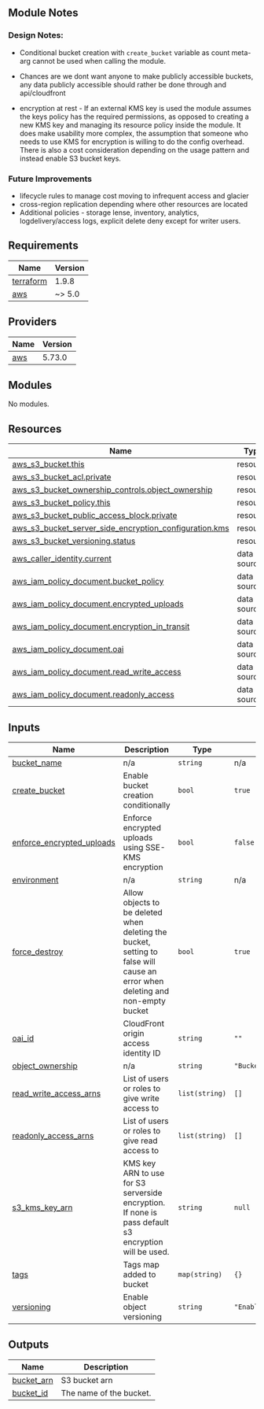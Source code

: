 ## Module Notes
### Design Notes:
- Conditional bucket creation with `create_bucket` variable as count meta-arg cannot be used when calling the module.

- Chances are we dont want anyone to make publicly accessible buckets,
any data publicly accessible should rather be done through and api/cloudfront

- encryption at rest - If an external KMS key is used the module assumes the keys policy has the required permissions, as opposed to creating a new KMS key and managing its resource policy inside the module. It does make usability more complex, the assumption that someone who needs to use KMS for encryption is willing to do the config overhead. There is also a cost consideration depending on the usage pattern and instead enable S3 bucket keys.

### Future Improvements
- lifecycle rules to manage cost moving to infrequent access and glacier
- cross-region replication depending where other resources are located
- Additional policies - storage lense, inventory, analytics, logdelivery/access logs, explicit delete deny except for writer users.

<!-- BEGIN_TF_DOCS -->
## Requirements

| Name | Version |
|------|---------|
| <a name="requirement_terraform"></a> [terraform](#requirement\_terraform) | 1.9.8 |
| <a name="requirement_aws"></a> [aws](#requirement\_aws) | ~> 5.0 |

## Providers

| Name | Version |
|------|---------|
| <a name="provider_aws"></a> [aws](#provider\_aws) | 5.73.0 |

## Modules

No modules.

## Resources

| Name | Type |
|------|------|
| [aws_s3_bucket.this](https://registry.terraform.io/providers/hashicorp/aws/latest/docs/resources/s3_bucket) | resource |
| [aws_s3_bucket_acl.private](https://registry.terraform.io/providers/hashicorp/aws/latest/docs/resources/s3_bucket_acl) | resource |
| [aws_s3_bucket_ownership_controls.object_ownership](https://registry.terraform.io/providers/hashicorp/aws/latest/docs/resources/s3_bucket_ownership_controls) | resource |
| [aws_s3_bucket_policy.this](https://registry.terraform.io/providers/hashicorp/aws/latest/docs/resources/s3_bucket_policy) | resource |
| [aws_s3_bucket_public_access_block.private](https://registry.terraform.io/providers/hashicorp/aws/latest/docs/resources/s3_bucket_public_access_block) | resource |
| [aws_s3_bucket_server_side_encryption_configuration.kms](https://registry.terraform.io/providers/hashicorp/aws/latest/docs/resources/s3_bucket_server_side_encryption_configuration) | resource |
| [aws_s3_bucket_versioning.status](https://registry.terraform.io/providers/hashicorp/aws/latest/docs/resources/s3_bucket_versioning) | resource |
| [aws_caller_identity.current](https://registry.terraform.io/providers/hashicorp/aws/latest/docs/data-sources/caller_identity) | data source |
| [aws_iam_policy_document.bucket_policy](https://registry.terraform.io/providers/hashicorp/aws/latest/docs/data-sources/iam_policy_document) | data source |
| [aws_iam_policy_document.encrypted_uploads](https://registry.terraform.io/providers/hashicorp/aws/latest/docs/data-sources/iam_policy_document) | data source |
| [aws_iam_policy_document.encryption_in_transit](https://registry.terraform.io/providers/hashicorp/aws/latest/docs/data-sources/iam_policy_document) | data source |
| [aws_iam_policy_document.oai](https://registry.terraform.io/providers/hashicorp/aws/latest/docs/data-sources/iam_policy_document) | data source |
| [aws_iam_policy_document.read_write_access](https://registry.terraform.io/providers/hashicorp/aws/latest/docs/data-sources/iam_policy_document) | data source |
| [aws_iam_policy_document.readonly_access](https://registry.terraform.io/providers/hashicorp/aws/latest/docs/data-sources/iam_policy_document) | data source |

## Inputs

| Name | Description | Type | Default | Required |
|------|-------------|------|---------|:--------:|
| <a name="input_bucket_name"></a> [bucket\_name](#input\_bucket\_name) | n/a | `string` | n/a | yes |
| <a name="input_create_bucket"></a> [create\_bucket](#input\_create\_bucket) | Enable bucket creation conditionally | `bool` | `true` | no |
| <a name="input_enforce_encrypted_uploads"></a> [enforce\_encrypted\_uploads](#input\_enforce\_encrypted\_uploads) | Enforce encrypted uploads using SSE-KMS encryption | `bool` | `false` | no |
| <a name="input_environment"></a> [environment](#input\_environment) | n/a | `string` | n/a | yes |
| <a name="input_force_destroy"></a> [force\_destroy](#input\_force\_destroy) | Allow objects to be deleted when deleting the bucket, setting to false will cause an error when deleting and non-empty bucket | `bool` | `true` | no |
| <a name="input_oai_id"></a> [oai\_id](#input\_oai\_id) | CloudFront origin access identity ID | `string` | `""` | no |
| <a name="input_object_ownership"></a> [object\_ownership](#input\_object\_ownership) | n/a | `string` | `"BucketOwnerEnforced"` | no |
| <a name="input_read_write_access_arns"></a> [read\_write\_access\_arns](#input\_read\_write\_access\_arns) | List of users or roles to give write access to | `list(string)` | `[]` | no |
| <a name="input_readonly_access_arns"></a> [readonly\_access\_arns](#input\_readonly\_access\_arns) | List of users or roles to give read access to | `list(string)` | `[]` | no |
| <a name="input_s3_kms_key_arn"></a> [s3\_kms\_key\_arn](#input\_s3\_kms\_key\_arn) | KMS key ARN to use for S3 serverside encryption. If none is pass default s3 encryption will be used. | `string` | `null` | no |
| <a name="input_tags"></a> [tags](#input\_tags) | Tags map added to bucket | `map(string)` | `{}` | no |
| <a name="input_versioning"></a> [versioning](#input\_versioning) | Enable object versioning | `string` | `"Enabled"` | no |

## Outputs

| Name | Description |
|------|-------------|
| <a name="output_bucket_arn"></a> [bucket\_arn](#output\_bucket\_arn) | S3 bucket arn |
| <a name="output_bucket_id"></a> [bucket\_id](#output\_bucket\_id) | The name of the bucket. |
<!-- END_TF_DOCS -->